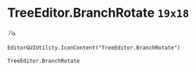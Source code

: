# TreeEditor.BranchRotate `19x18`
<img src="/img/TreeEditor.BranchRotate.png" width=19 height=18>

``` CSharp
EditorGUIUtility.IconContent("TreeEditor.BranchRotate")
```
```
TreeEditor.BranchRotate
```
